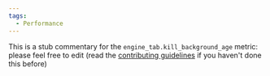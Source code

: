 ```yaml
---
tags:
  - Performance
---
```


This is a stub commentary for the `engine_tab.kill_background_age` metric: please feel free to edit (read the
[contributing guidelines](https://github.com/mozilla/glean-annotations/blob/main/CONTRIBUTING.md)
if you haven't done this before)
